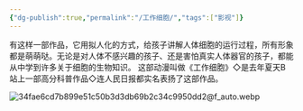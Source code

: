 ```yaml
---
{"dg-publish":true,"permalink":"/工作细胞/","tags":["影视"]}
---
```


有这样一部作品，它用拟人化的方式，给孩子讲解人体细胞的运行过程，所有形象都是萌萌哒。无论是对人体不感兴趣的孩子、还是害怕真实人体器官的孩子，都能从中学到许多关于细胞的生物知识。
这部动漫叫做《工作细胞》◇是去年夏天B 站上一部高分科普作品◇连人民日报都实名表扬了这部作品。

![34fae6cd7b899e51c50b3d3db69b2c34c9950dd2@f_auto.webp](/img/user/%E9%99%84%E4%BB%B6/34fae6cd7b899e51c50b3d3db69b2c34c9950dd2@f_auto.webp)